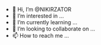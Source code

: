 - 👋 Hi, I’m @NIKIRZATOR
- 👀 I’m interested in ...
- 🌱 I’m currently learning ...
- 💞️ I’m looking to collaborate on ...
- 📫 How to reach me ...

<!---
NIKIRZATOR/NIKIRZATOR is a ✨ special ✨ repository because its `README.md` (this file) appears on your GitHub profile.
You can click the Preview link to take a look at your changes.
--->
